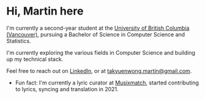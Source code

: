 # Hi, Martin here

I'm currently a second-year student at the [University of British Columbia (Vancouver)](https://ubc.ca), pursuing a Bachelor of Science in Computer Science and Statistics.

I'm currently exploring the various fields in Computer Science and building up my technical stack.

Feel free to reach out on [LinkedIn](https://www.linkedin.com/in/martin0wong/), or at <takyuenwong.martin@gmail.com>.

- Fun fact: I'm currently a lyric curator at [Musixmatch](https://www.musixmatch.com/), started contributing to lyrics, syncing and translation in 2021.
